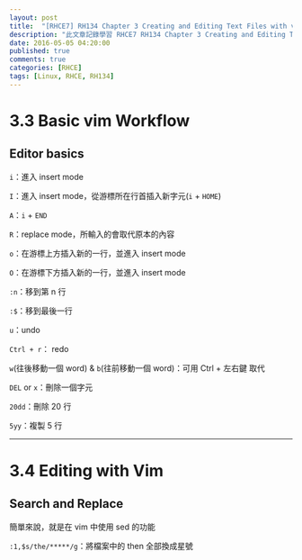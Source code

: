 ```yaml
---
layout: post
title:  "[RHCE7] RH134 Chapter 3 Creating and Editing Text Files with vim 學習筆記"
description: "此文章記錄學習 RHCE7 RH134 Chapter 3 Creating and Editing Text Files with vim 留下的內容"
date: 2016-05-05 04:20:00
published: true
comments: true
categories: [RHCE]
tags: [Linux, RHCE, RH134]
---
```


3.3 Basic vim Workflow
======================

## Editor basics

`i`：進入 insert mode

`I`：進入 insert mode，從游標所在行首插入新字元(`i` + `HOME`)

`A`：`i` + `END`

`R`：replace mode，所輸入的會取代原本的內容

`o`：在游標上方插入新的一行，並進入 insert mode

`O`：在游標下方插入新的一行，並進入 insert mode

`:n`：移到第 n 行

`:$`：移到最後一行

`u`：undo

`Ctrl + r`： redo

`w`(往後移動一個 word) & `b`(往前移動一個 word)：可用 Ctrl + 左右鍵 取代

`DEL` or `x`：刪除一個字元

`20dd`：刪除 20 行

`5yy`：複製 5 行

------------------------------------------------------------------------

3.4 Editing with Vim
====================

## Search and Replace

簡單來說，就是在 vim 中使用 sed 的功能

`:1,$s/the/*****/g`：將檔案中的 then 全部換成星號
